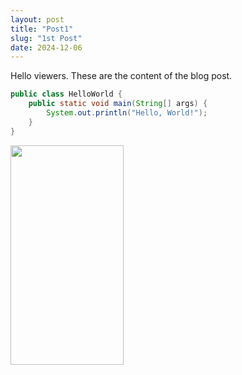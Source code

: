 ```yaml
---
layout: post
title: "Post1"
slug: "1st Post"
date: 2024-12-06
---
```

Hello viewers. These are the content of the blog post.

```java
public class HelloWorld {
    public static void main(String[] args) {
        System.out.println("Hello, World!");
    }
}
```

<img src="https://images.pexels.com/photos/546819/pexels-photo-546819.jpeg" width="60%" height="30%">